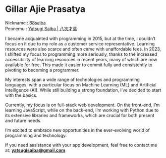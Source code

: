 # Gillar Ajie Prasatya

Nickname : <a href="https://x.com/88saiba">88saiba</a><br>
Pennemu : <a href="https://github.com/88saiba">Yatsugi Saiba | 八次才葉</a>

I became acquainted with programming in 2015, but at the time, I couldn’t focus on it due to my role as a customer service representative. Learning resources were also scarce and often came with unaffordable fees. In 2023, I shifted my focus to programming more seriously, thanks to the increased accessibility of learning resources in recent years, many of which are now available for free. This made it easier to commit fully and consistently to pivoting to becoming a programmer.

My interests span a wide range of technologies and programming languages, with a particular focus on Machine Learning (ML) and Artificial Intelligence (AI). While still building a strong foundation, I’ve decided to start with the basics.

Currently, my focus is on full-stack web development. On the front-end, I’m learning JavaScript, while on the back-end, I’m working with Python due to its extensive libraries and frameworks, which are crucial for both present and future needs.

I’m excited to embrace new opportunities in the ever-evolving world of programming and technology.

If you need assistance with your app development, feel free to contact me at: <a href="mailto:yatsugisaiba@gmail.com" style="color: #00BFFF; text-decoration: none;"><b>yatsugisaiba@gmail.com</b></a>
<br>
<br>
<br>
